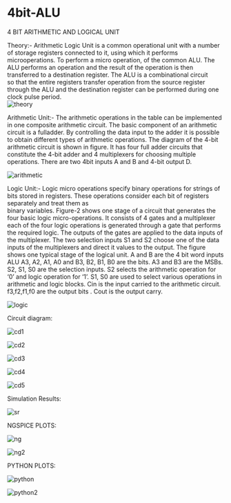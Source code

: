 # 4bit-ALU
4 BIT ARITHMETIC AND LOGICAL UNIT


Theory:-
                Arithmetic Logic Unit is a common operational unit with a number of storage registers connected to it, using which it performs microoperations. To perform a micro operation, of the common ALU. The ALU performs an operation and the result of the operation is then transferred to a destination register. The ALU is a combinational circuit  
so that the entire registers transfer operation from the source register through the ALU and the destination register can be performed during one clock pulse period.                  
![theory](https://user-images.githubusercontent.com/90974601/152669938-27eb9778-3b1f-4a01-9e27-ec930e90d271.jpeg)



Arithmetic Unit:-
                The arithmetic operations in the table can be implemented in one composite arithmetic circuit. The basic component of an arithmetic circuit is a fulladder. By controlling the data input to the adder it is possible to obtain different types of arithmetic operations. The diagram of the 4-bit arithmetic circuit is shown in figure. It has four full adder circuits that constitute the 4-bit adder and 4 multiplexers for choosing multiple operations. There are two 4bit inputs A and B and 4-bit output D.
                
                

![arithmetic](https://user-images.githubusercontent.com/90974601/152670019-457c8667-3b29-42bf-8c20-ba23f7c5de26.jpeg)

              

Logic Unit:-
                 Logic micro operations specify binary operations for strings of bits stored in registers. These operations consider each bit of registers separately and treat them as       
binary variables. Figure-2 shows one stage of a circuit that generates the four basic logic micro-operations. It consists of 4 gates and a multiplexer each of the four logic operations is generated through a gate that performs the required logic. The outputs of the gates are applied to the data inputs of the multiplexer. The two selection inputs S1 and S2 choose one of the data inputs of the multiplexers and direct it values to the output. The figure shows one typical stage of the logical unit.
A and B are the 4 bit word inputs ALU A3, A2, A1, A0 and B3, B2, B1, B0 are the bits. A3 and B3 are the MSBs. S2, S1, S0 are the selection inputs. S2 selects the arithmetic operation for ‘0’ and logic operation for ‘1’. S1, S0 are used to select various operations in arithmetic and logic blocks. Cin is the input carried to the arithmetic circuit. f3,f2,f1,f0 are the output bits . Cout is the output carry.


![logic](https://user-images.githubusercontent.com/90974601/152670041-31c5f78a-14c4-4ab8-9791-666fe4c5e2fc.jpeg)




Circuit diagram:



![cd1](https://user-images.githubusercontent.com/90974601/152670176-32f4745b-ed5e-456c-98e9-94a9b76236c9.jpeg)


![cd2](https://user-images.githubusercontent.com/90974601/152670187-cf4451e5-903b-4093-b23a-c269bd3b3e6e.jpeg)


![cd3](https://user-images.githubusercontent.com/90974601/152670198-153df4f2-4555-4a5f-98a3-f44c7a53adec.jpeg)


![cd4](https://user-images.githubusercontent.com/90974601/152670203-406f3268-54cc-4534-a535-c0e5d94ce008.jpeg)


![cd5](https://user-images.githubusercontent.com/90974601/152670210-e89ad1cc-ba3b-4efd-a935-43794f712975.jpeg)



Simulation Results:


![sr](https://user-images.githubusercontent.com/90974601/152670319-050d6020-ff4c-43f8-afbd-43f1c4eee4b5.jpeg)


NGSPICE PLOTS:


![ng](https://user-images.githubusercontent.com/90974601/152670340-608a2021-6d5e-4075-b344-0056ec1178f2.jpeg)



![ng2](https://user-images.githubusercontent.com/90974601/152670352-7ee6caf4-1bd6-472a-afe5-f4b738d9fec4.jpeg)


PYTHON PLOTS:


![python](https://user-images.githubusercontent.com/90974601/152670357-ad59a8c3-5521-48ec-bb36-ccf8d6972235.jpeg)



![python2](https://user-images.githubusercontent.com/90974601/152670366-e4254d18-d578-4735-9abf-804a682996a6.jpeg)


